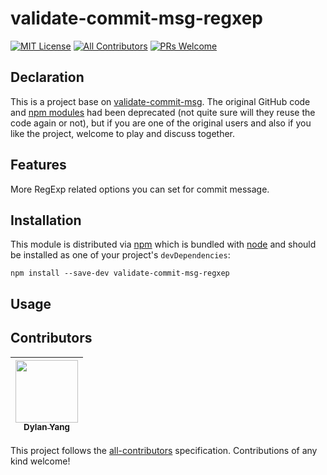 # validate-commit-msg-regxep

[![MIT License][license-badge]][LICENSE]
[![All Contributors](https://img.shields.io/badge/all_contributors-1-orange.svg?style=flat-square)](#contributors)
[![PRs Welcome][prs-badge]][prs]

## Declaration

This is a project base on [validate-commit-msg](https://github.com/conventional-changelog-archived-repos/validate-commit-msg). The original GitHub code and [npm modules](https://www.npmjs.com/package/validate-commit-msg) had been deprecated (not quite sure will they reuse the code again or not), but if you are one of the original users and also if you like the project, welcome to play and discuss together.

## Features

More RegExp related options you can set for commit message.

## Installation

This module is distributed via [npm](https://www.npmjs.com/) which is bundled with [node](https://nodejs.org/) and
should be installed as one of your project's `devDependencies`:

```
npm install --save-dev validate-commit-msg-regxep
```

## Usage

[license-badge]: https://img.shields.io/npm/l/validate-commit-msg.svg?style=flat-square
[license]: https://github.com/DylanYang0523/validate-commit-msg-regexp/blob/master/LICENSE
[prs-badge]: https://img.shields.io/badge/PRs-welcome-brightgreen.svg?style=flat-square
[prs]: http://makeapullrequest.com

## Contributors

<!-- ALL-CONTRIBUTORS-LIST:START - Do not remove or modify this section -->
| [<img src="https://avatars0.githubusercontent.com/u/12027934?v=4" width="100px;"/><br /><sub>Dylan Yang</sub>](https://github.com/DylanYang0523)<br /> |
| :---: |
<!-- ALL-CONTRIBUTORS-LIST:END -->

This project follows the [all-contributors](https://github.com/kentcdodds/all-contributors) specification. Contributions of any kind welcome!

